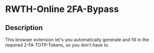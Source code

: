 # RWTH-Online 2FA-Bypass

## Description
This browser extension let's you automatically generate and fill in the required 2-FA TOTP-Tokens, so you don't have to.
